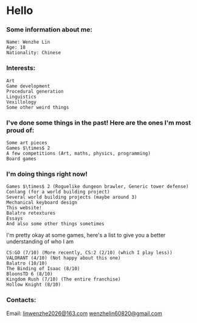 # Hello

### Some information about me:

    Name: Wenzhe Lin
    Age: 18
    Nationality: Chinese

### Interests:

    Art
    Game development
    Procedural generation
    Linguistics
    Vexillology
    Some other weird things

### I've done some things in the past! Here are the ones I'm most proud of:

    Some art pieces
    Games $\times$ 2
    A few competitions (Art, maths, physics, programming)
    Board games

### I'm doing things right now!

    Games $\times$ 2 (Roguelike dungeon brawler, Generic tower defense)
    Conlang (for a world building project)
    Several world building projects (maybe around 3)
    Mechanical keyboard design
    This website!
    Balatro retextures
    Essays
    And also some other things sometimes


I'm pretty okay at some games, here's a list to give you a better understanding of who I am

    CS:GO (7/10) (More recently, CS:2 (2/10) (which I play less))
    VALORANT (4/10) (Not happy about this one)
    Balatro (10/10)
    The Binding of Isaac (8/10)
    BloonsTD 6 (8/10)
    Kingdom Rush (7/10) (The entire franchise)
    Hollow Knight (8/10)

### Contacts:

Email: linwenzhe2026@163.com
       wenzhelin60820@gmail.com
